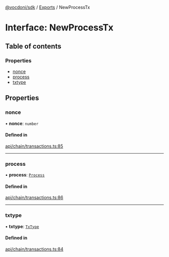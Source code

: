 [@vocdoni/sdk](/sdk) / [Exports](../modules.md) / NewProcessTx

# Interface: NewProcessTx

## Table of contents

### Properties

- [nonce](NewProcessTx.md#nonce)
- [process](NewProcessTx.md#process)
- [txtype](NewProcessTx.md#txtype)

## Properties

### nonce

• **nonce**: `number`

#### Defined in

[api/chain/transactions.ts:85](https://github.com/vocdoni/vocdoni-sdk/blob/2c8c18a/src/api/chain/transactions.ts#L85)

___

### process

• **process**: [`Process`](Process.md)

#### Defined in

[api/chain/transactions.ts:86](https://github.com/vocdoni/vocdoni-sdk/blob/2c8c18a/src/api/chain/transactions.ts#L86)

___

### txtype

• **txtype**: [`TxType`](../enums/TxType.md)

#### Defined in

[api/chain/transactions.ts:84](https://github.com/vocdoni/vocdoni-sdk/blob/2c8c18a/src/api/chain/transactions.ts#L84)
